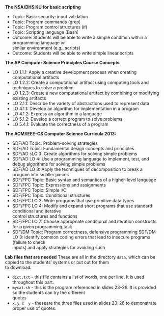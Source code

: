 **The	NSA/DHS	KU	for	basic	scripting**

- Topic:	Basic	security:	input	validation
- Topic:	Program	commands	(grep)
- Topic:	Program	control	structures	(if)
- Topic:	Scripting	language	(Bash)
- Outcome:	Students	will	be	able	to	write	a	simple	condition	within	a	programming	language	or	
similar	environment	(e.g.,	scripts)
- Outcome:	Students	will	be	able	to	write	simple	linear	scripts

**The	AP	Computer	Science	Principles	Course	Concepts**

- LO	1.1.1:	Apply	a	creative	development	process	when	creating	computational	artifacts
- LO	1.2.2:	Create	a	computational	artifact	using	computing	tools	and	techniques	to	solve	a	problem
- LO	1.2.3:	Create	a	new	computational	artifact	by	combining	or	modifying	existing	artifacts
- LO	2.1.1:	Describe	the	variety	of	abstractions	used	to	represent	data
- LO	4.1.1:	Develop	an	algorithm	for	implementation	in	a	program
- LO	4.1.2:	Express	an	algorithm	in	a	language
- LO	5.1.2:	Develop	a	correct	program	to	solve	problems
- LO	5.4.1:	Evaluate	the	correctness	of	a	program

**The	ACM/IEEE-CS	Computer	Science	Curricula	2013:**

- SDF/AD	Topic:	Problem-solving	strategies
- SDF/AD	Topic:	Fundamental	design	concepts	and	principles
- SDF/AD	sLO	3:	Create	algorithms	for	solving	simple	problems
- SDF/AD	LO	4:	Use	a	programming	language	to	implement,	test,	and	debug	algorithms	for	solving	
simple	problems
- SDF/AD	LO	8:	Apply	the	techniques	of	decomposition	to	break	a	program	into	smaller	pieces
- SDF/FPC	Topic:	Basic	syntax	and	semantics	of	a	higher-level	language
- SDF/FPC	Topic:		Expressions	and	assignments
- SDF/FPC	Topic:	Simple	I/O
- SDF/FPC	Topic:	 Conditional	structures
- SDF/FPC	LO	3:		Write	programs	that	use	primitive	data	types
- SDF/FPC	LO	4:		Modify	and	expand	short	programs	that	use	standard	conditional	and	iterative	
control	structures	and	functions
- SDF/FPC	LO	7:		Choose	appropriate	conditional	and	iteration	constructs	for	a	given	programming	
task
- SDF/DM	Topic:	Program	correctness,	defensive	programming
SDF/DM	LO	3:		Identify	common	coding	errors	that	lead	to	insecure	programs	(failure	to	check	
inputs)	and	apply	strategies	for	avoiding	such 

**Lab	files	that	are	needed**
These	are	all	in	the	directory	`data`,	which	can	be	copied	to	the	students’	systems	or	put	out	for	them	
to	download.

- `dict.txt` - this	file contains	a	list of words, one	per	line.	It is used throughout this part.
- `mycat.sh` - this	is	the	program	referenced	in	slides	23–26.	It	is	provided	so	the	students	can	try	the	different	
quotes
- `x`,	`y`,	`x	y` - theseare	the	three	files	used	in	slides	23–26	to	demonstrate	proper	use	of	quotes.





